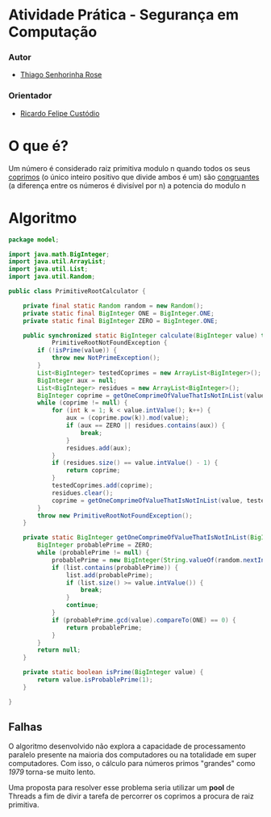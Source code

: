 # Atividade Prática - Segurança em Computação

### Autor

* [Thiago Senhorinha Rose](https://github.com/thisenrose)


### Orientador

* [Ricardo Felipe Custódio](http://www.labsec.ufsc.br/)

# O que é?

Um número é considerado raiz primitiva modulo n quando todos os seus [coprimos](http://en.wikipedia.org/wiki/Coprime_integers) (o único inteiro positivo que divide ambos é um)
são [congruantes](http://en.wikipedia.org/wiki/Modular_arithmetic#Congruence_relation) (a diferença entre os números é divisível por n) a potencia do modulo n

# Algoritmo

```java
package model;

import java.math.BigInteger;
import java.util.ArrayList;
import java.util.List;
import java.util.Random;

public class PrimitiveRootCalculator {

    private final static Random random = new Random();
    private static final BigInteger ONE = BigInteger.ONE;
    private static final BigInteger ZERO = BigInteger.ONE;

    public synchronized static BigInteger calculate(BigInteger value) throws NotPrimeException,
            PrimitiveRootNotFoundException {
        if (!isPrime(value)) {
            throw new NotPrimeException();
        }
        List<BigInteger> testedCoprimes = new ArrayList<BigInteger>();
        BigInteger aux = null;
        List<BigInteger> residues = new ArrayList<BigInteger>();
        BigInteger coprime = getOneComprimeOfValueThatIsNotInList(value, testedCoprimes);
        while (coprime != null) {
            for (int k = 1; k < value.intValue(); k++) {
                aux = (coprime.pow(k)).mod(value);
                if (aux == ZERO || residues.contains(aux)) {
                    break;
                }
                residues.add(aux);
            }
            if (residues.size() == value.intValue() - 1) {
                return coprime;
            }
            testedCoprimes.add(coprime);
            residues.clear();
            coprime = getOneComprimeOfValueThatIsNotInList(value, testedCoprimes);
        }
        throw new PrimitiveRootNotFoundException();
    }

    private static BigInteger getOneComprimeOfValueThatIsNotInList(BigInteger value, List<BigInteger> list) {
        BigInteger probablePrime = ZERO;
        while (probablePrime != null) {
            probablePrime = new BigInteger(String.valueOf(random.nextInt(value.intValue())));
            if (list.contains(probablePrime)) {
                list.add(probablePrime);
                if (list.size() >= value.intValue()) {
                    break;
                }
                continue;
            }
            if (probablePrime.gcd(value).compareTo(ONE) == 0) {
                return probablePrime;
            }
        }
        return null;
    }

    private static boolean isPrime(BigInteger value) {
        return value.isProbablePrime(1);
    }

}

```

## Falhas

O algoritmo desenvolvido não explora a capacidade de processamento paralelo presente na maioria dos computadores ou na totalidade em super computadores. Com isso, o cálculo para números primos "grandes" como *1979* torna-se muito lento.

Uma proposta para resolver esse problema seria utilizar um **pool** de Threads a fim de divir a tarefa de percorrer os coprimos a procura de raiz primitiva.